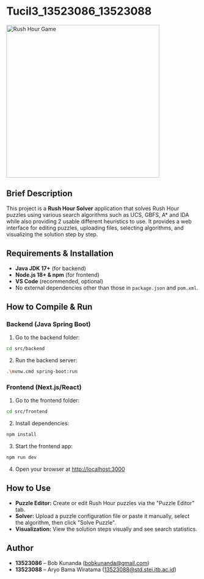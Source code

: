 # Tucil3_13523086_13523088

<img src="https://ravensburger.cloud/images/product-cover/650x445/Educational-Game-Rush-Hour-76582.webp" alt="Rush Hour Game" width="400"/>

## Brief Description
This project is a **Rush Hour Solver** application that solves Rush Hour puzzles using various search algorithms such as UCS, GBFS, A* and IDA while also providing 2 usable different heuristics to use. It provides a web interface for editing puzzles, uploading files, selecting algorithms, and visualizing the solution step by step.

## Requirements & Installation
- **Java JDK 17+** (for backend)
- **Node.js 18+ & npm** (for frontend)
- **VS Code** (recommended, optional)
- No external dependencies other than those in `package.json` and `pom.xml`.

## How to Compile & Run

### Backend (Java Spring Boot)
1. Go to the backend folder:
```bash
cd src/backend
```
2. Run the backend server:
```bash
.\mvnw.cmd spring-boot:run
```
### Frontend (Next.js/React)
1. Go to the frontend folder:
```bash
cd src/frontend
```
2. Install dependencies:
```bash
npm install
```
3. Start the frontend app:
```bash
npm run dev 
```

4. Open your browser at [http://localhost:3000](http://localhost:3000)

## How to Use
- **Puzzle Editor:** Create or edit Rush Hour puzzles via the "Puzzle Editor" tab.
- **Solver:** Upload a puzzle configuration file or paste it manually, select the algorithm, then click "Solve Puzzle".
- **Visualization:** View the solution steps visually and see search statistics.

## Author
- **13523086** – Bob Kunanda (bobkunanda@gmail.com)
- **13523088** – Aryo Bama Wiratama (13523088@std.stei.itb.ac.id)